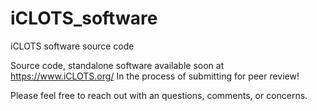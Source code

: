 # iCLOTS_software
iCLOTS software source code

Source code, standalone software available soon at https://www.iCLOTS.org/
In the process of submitting for peer review!

Please feel free to reach out with an questions, comments, or concerns.
